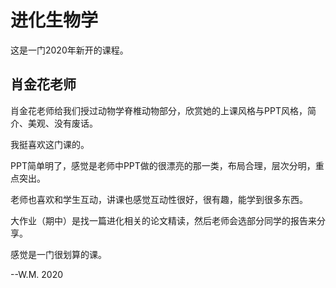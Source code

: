 # 进化生物学

这是一门2020年新开的课程。

## 肖金花老师

肖金花老师给我们授过动物学脊椎动物部分，欣赏她的上课风格与PPT风格，简介、美观、没有废话。

我挺喜欢这门课的。

PPT简单明了，感觉是老师中PPT做的很漂亮的那一类，布局合理，层次分明，重点突出。

老师也喜欢和学生互动，讲课也感觉互动性很好，很有趣，能学到很多东西。

大作业（期中）是找一篇进化相关的论文精读，然后老师会选部分同学的报告来分享。

感觉是一门很划算的课。

--W.M. 2020